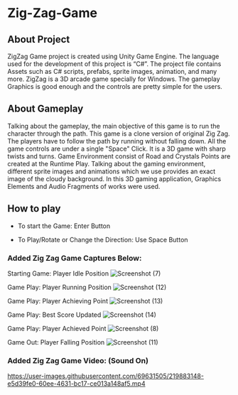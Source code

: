 # Zig-Zag-Game

## About Project
ZigZag Game project is created using Unity Game Engine. The language used for the development of this project is “C#”. The project file contains Assets such as C# scripts, prefabs, sprite images, animation, and many more. ZigZag is a 3D arcade game specially for Windows. The gameplay Graphics is good enough and the controls are pretty simple for the users.

## About Gameplay
Talking about the gameplay, the main objective of this game is to run the character through the path. This game is a clone version of original Zig Zag. The players have to follow the path by running without falling down. All the game controls are under a single "Space" Click. It is a 3D game with sharp twists and turns. Game Environment consist of Road and Crystals Points are created at the Runtime Play.
Talking about the gaming environment, different sprite images and animations which we use provides an exact image of the cloudy background. 
In this 3D gaming application, Graphics Elements and Audio Fragments of works were used.

## How to play
- To start the Game: Enter Button

- To Play/Rotate or Change the Direction: Use Space Button

### Added Zig Zag Game Captures Below:

Starting Game: Player Idle Position
![Screenshot (7)](https://user-images.githubusercontent.com/69631505/219881770-7720c656-10b2-4e61-a74a-6459778038ca.png)

Game Play: Player Running Position
![Screenshot (12)](https://user-images.githubusercontent.com/69631505/219881812-08e7ad05-683e-43b0-ab0c-40f8b8875214.png)

Game Play: Player Achieving Point
![Screenshot (13)](https://user-images.githubusercontent.com/69631505/219881831-7fa7fd78-cbaa-44d9-974c-46d136bb9b70.png)

Game Play: Best Score Updated
![Screenshot (14)](https://user-images.githubusercontent.com/69631505/219881862-54b7ebd4-ab17-44d4-8c01-00318b3c626d.png)

Game Play: Player Achieved Point
![Screenshot (8)](https://user-images.githubusercontent.com/69631505/219881886-e40e8461-4ed8-4fa2-aa22-8b9537e85b2f.png)

Game Out: Player Falling Position
![Screenshot (11)](https://user-images.githubusercontent.com/69631505/219881963-7641a8c3-f16c-40a8-bff0-8fbdb4bc8c4c.png)


### Added Zig Zag Game Video: (Sound On)

https://user-images.githubusercontent.com/69631505/219883148-e5d39fe0-60ee-4631-bc17-ce013a148af5.mp4


